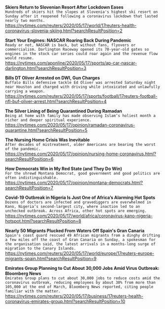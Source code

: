 **Skiers Return to Slovenian Resort After Lockdown Eases**\
`Hundreds of skiers hit the slopes at Slovenia's highest ski resort on Sunday after it reopened following a coronavirus lockdown that lasted nearly two months. `\
https://nytimes.com/reuters/2020/05/17/world/17reuters-health-coronavirus-slovenia-skiing.html?searchResultPosition=2

**Start Your Engines: NASCAR Roaring Back During Pandemic**\
`Ready or not, NASCAR is back, but without fans, flyovers or commercialism. Darlington Raceway opened its 70-year-old gates so engines in the stock car series could roar again and the revenue flow would resume.`\
https://nytimes.com/aponline/2020/05/17/sports/ap-car-nascar-darlington.html?searchResultPosition=3

**Bills DT Oliver Arrested on DWI, Gun Charges**\
`Buffalo Bills defensive tackle Ed Oliver was arrested Saturday night near Houston and charged with driving while intoxicated and unlawfully carrying a weapon.`\
https://nytimes.com/reuters/2020/05/17/sports/football/17reuters-football-nfl-buf-oliver-arrest.html?searchResultPosition=4

**The Silver Lining of Being Quarantined During Ramadan**\
`Being at home with family has made observing Islam’s holiest month a richer and deeper spiritual experience.`\
https://nytimes.com/2020/05/17/opinion/ramadan-coronavirus-quarantine.html?searchResultPosition=5

**The Nursing Home Crisis Was Inevitable**\
`After decades of mistreatment, older Americans are bearing the worst of the pandemic.`\
https://nytimes.com/2020/05/17/opinion/nursing-home-coronavirus.html?searchResultPosition=6

**How Democrats Win in My Red State (and They Do Win)**\
`For the shrewd Montana Democrat, good government and good politics are often indistinguishable.`\
https://nytimes.com/2020/05/17/opinion/montana-democrats.html?searchResultPosition=7

**Covid-19 Outbreak in Nigeria Is Just One of Africa’s Alarming Hot Spots**\
`Dozens of doctors are infected and gravediggers are overwhelmed in Kano, Nigeria’s second-largest city, where inaction led to an unchecked outbreak. Across Africa, other hot spots are emerging.`\
https://nytimes.com/2020/05/17/world/africa/coronavirus-kano-nigeria-hotspot.html?searchResultPosition=8

**Nearly 50 Migrants Plucked From Waters Off Spain's Gran Canaria**\
`Spain's coast guard rescued 49 African migrants from a dinghy drifting a few miles off the coast of Gran Canaria on Sunday, a spokesman for the organisation said, the latest arrivals in a months-long surge of migration to the Canary Islands.  `\
https://nytimes.com/reuters/2020/05/17/world/europe/17reuters-europe-migrants-spain.html?searchResultPosition=9

**Emirates Group Planning to Cut About 30,000 Jobs Amid Virus Outbreak: Bloomberg News**\
`Emirates Group plans to cut about 30,000 jobs to reduce costs amid the coronavirus outbreak, reducing employees by about 30% from more than 105,000 at the end of March, Bloomberg News reported, citing people familiar with the matter.`\
https://nytimes.com/reuters/2020/05/17/business/17reuters-health-coronavirus-emirates-group.html?searchResultPosition=10

